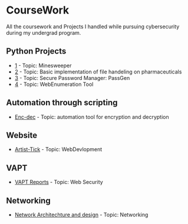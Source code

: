 # CourseWork
All the coursework and Projects I handled while pursuing cybersecurity during my undergrad program.

## Python Projects
- [1](https://github.com/Aaryadahal16/Coursework1-minesweeper) - Topic: Minesweeper
- [2](https://github.com/Aaryadahal16/CourseWork2) - Topic: Basic implementation of file handeling on pharmaceuticals
- [3](https://github.com/Aaryadahal16/ST5062CEM_E31_CourseWork1/tree/aarya) - Topic: Secure Password Manager: PassGen
- [4](https://github.com/Aaryadahal16/cw1-directory_scan-P-A2.git) - Topic: WebEnumeration Tool

## Automation through scripting
- [Enc-dec](https://github.com/Aaryadahal16/enc-dec.git) - Topic: automation tool for encryption and decryption

## Website
- [Artist-Tick](https://github.com/Aaryadahal16/artist-tick.git) - Topic: WebDevlopment

## VAPT
- [VAPT Reports](https://github.com/Aaryadahal16/VAPT-reports.git) - Topic: Web Security

## Networking
- [Network Architechture and design](https://github.com/Aaryadahal16/Network-Design.git) - Topic: Networking
